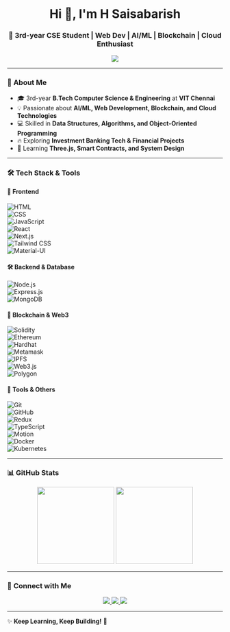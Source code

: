 <h1 align="center">Hi 👋, I'm H Saisabarish</h1>
<h3 align="center">🚀 3rd-year CSE Student | Web Dev | AI/ML | Blockchain | Cloud Enthusiast</h3>

<p align="center">
  <img src="https://readme-typing-svg.herokuapp.com?font=Fira+Code&pause=1000&color=F75C7E&width=435&lines=Software+Developer+|+AI/ML+Enthusiast;Full+Stack+Web+Developer+|+Blockchain+Explorer;Investment+Banking+Tech+Explorer" />
</p>

---

### 🚀 **About Me**
- 🎓 3rd-year **B.Tech Computer Science & Engineering** at **VIT Chennai**  
- 💡 Passionate about **AI/ML, Web Development, Blockchain, and Cloud Technologies**  
- 💻 Skilled in **Data Structures, Algorithms, and Object-Oriented Programming**  
- 🔥 Exploring **Investment Banking Tech & Financial Projects**  
- 🌱 Learning **Three.js, Smart Contracts, and System Design**  

---

### 🛠 **Tech Stack & Tools**
  
#### 🚀 **Frontend**  
![HTML](https://img.shields.io/badge/-HTML5-E34F26?style=flat-square&logo=html5&logoColor=white)  
![CSS](https://img.shields.io/badge/-CSS3-1572B6?style=flat-square&logo=css3)  
![JavaScript](https://img.shields.io/badge/-JavaScript-F7DF1E?style=flat-square&logo=javascript&logoColor=black)  
![React](https://img.shields.io/badge/-React-61DAFB?style=flat-square&logo=react)  
![Next.js](https://img.shields.io/badge/-Next.js-000000?style=flat-square&logo=next.js)  
![Tailwind CSS](https://img.shields.io/badge/-TailwindCSS-38B2AC?style=flat-square&logo=tailwind-css)  
![Material-UI](https://img.shields.io/badge/-MUI-0081CB?style=flat-square&logo=material-ui)  

#### 🛠 **Backend & Database**  
![Node.js](https://img.shields.io/badge/-Node.js-339933?style=flat-square&logo=node.js)  
![Express.js](https://img.shields.io/badge/-Express.js-000000?style=flat-square&logo=express)  
![MongoDB](https://img.shields.io/badge/-MongoDB-47A248?style=flat-square&logo=mongodb)  

#### 🔗 **Blockchain & Web3**  
![Solidity](https://img.shields.io/badge/-Solidity-363636?style=flat-square&logo=solidity)  
![Ethereum](https://img.shields.io/badge/-Ethereum-3C3C3D?style=flat-square&logo=ethereum)  
![Hardhat](https://img.shields.io/badge/-Hardhat-f4c430?style=flat-square&logo=hardhat)  
![Metamask](https://img.shields.io/badge/-MetaMask-E2761B?style=flat-square&logo=metamask)  
![IPFS](https://img.shields.io/badge/-IPFS-65C2CB?style=flat-square&logo=ipfs)  
![Web3.js](https://img.shields.io/badge/-Web3.js-F16822?style=flat-square&logo=javascript)  
![Polygon](https://img.shields.io/badge/-Polygon-8247E5?style=flat-square&logo=polygon)  

#### 🔧 **Tools & Others**  
![Git](https://img.shields.io/badge/-Git-F05032?style=flat-square&logo=git)  
![GitHub](https://img.shields.io/badge/-GitHub-181717?style=flat-square&logo=github)  
![Redux](https://img.shields.io/badge/-Redux-764ABC?style=flat-square&logo=redux)  
![TypeScript](https://img.shields.io/badge/-TypeScript-3178C6?style=flat-square&logo=typescript)  
![Motion](https://img.shields.io/badge/-Motion-F05A27?style=flat-square&logo=framer)  
![Docker](https://img.shields.io/badge/-Docker-2496ED?style=flat-square&logo=docker)  
![Kubernetes](https://img.shields.io/badge/-Kubernetes-326CE5?style=flat-square&logo=kubernetes)  

---

### 📊 **GitHub Stats**
<p align="center">
  <img src="https://github-readme-stats.vercel.app/api?username=SaisabarishH&show_icons=true&theme=radical" height="180px"/>
  <img src="https://github-readme-streak-stats.herokuapp.com/?user=SaisabarishH&theme=radical" height="180px"/>
</p>

---

### 🚀 **Connect with Me**
<p align="center">
  <a href="https://linkedin.com/in/saisabarishh">
    <img src="https://img.shields.io/badge/LinkedIn-blue?style=for-the-badge&logo=linkedin" />
  </a>
  <a href="mailto:saisabarishh@gmail.com">
    <img src="https://img.shields.io/badge/Email-D14836?style=for-the-badge&logo=gmail&logoColor=white" />
  </a>
  <a href="https://github.com/SaisabarishH">
    <img src="https://img.shields.io/badge/GitHub-black?style=for-the-badge&logo=github" />
  </a>
</p>

---

✨ **Keep Learning, Keep Building!** 🚀  
